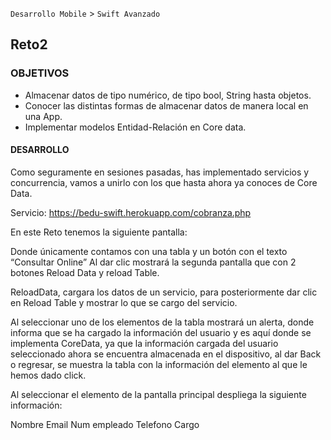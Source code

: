 
`Desarrollo Mobile` > `Swift Avanzado`

## Reto2


### OBJETIVOS 


- Almacenar datos de tipo numérico, de tipo bool, String hasta objetos.
- Conocer las distintas formas de almacenar datos de manera local en una App.
- Implementar modelos Entidad-Relación en Core data.

 
#### DESARROLLO
Como seguramente en sesiones pasadas, has implementado servicios  y concurrencia, vamos a unirlo con los que hasta ahora ya conoces de Core Data.

Servicio:
https://bedu-swift.herokuapp.com/cobranza.php

En este Reto tenemos la siguiente pantalla:

Donde únicamente contamos con una tabla y un botón con el texto “Consultar Online”
Al dar clic mostrará la segunda pantalla que con 2 botones Reload Data y reload Table.

ReloadData, cargara los datos de un servicio, para posteriormente dar clic en Reload Table y mostrar lo que se cargo del servicio.

Al seleccionar uno de los elementos de la tabla mostrará un alerta, donde informa que se ha cargado la información del usuario y es aquí donde se implementa CoreData, ya que la información cargada del usuario seleccionado ahora se encuentra almacenada en el dispositivo, al dar Back o regresar, se muestra la tabla con la información del elemento al que le hemos dado click.

Al seleccionar el elemento de la pantalla principal despliega la siguiente información:

Nombre 
Email
Num empleado
Telefono
Cargo
